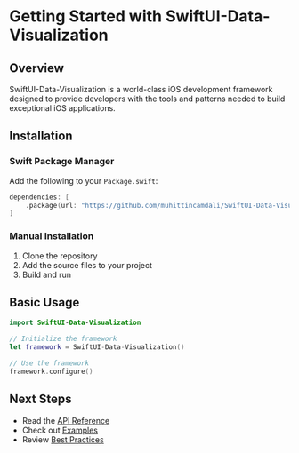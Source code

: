 # Getting Started with SwiftUI-Data-Visualization

## Overview

SwiftUI-Data-Visualization is a world-class iOS development framework designed to provide developers with the tools and patterns needed to build exceptional iOS applications.

## Installation

### Swift Package Manager

Add the following to your `Package.swift`:

```swift
dependencies: [
    .package(url: "https://github.com/muhittincamdali/SwiftUI-Data-Visualization.git", from: "1.0.0")
]
```

### Manual Installation

1. Clone the repository
2. Add the source files to your project
3. Build and run

## Basic Usage

```swift
import SwiftUI-Data-Visualization

// Initialize the framework
let framework = SwiftUI-Data-Visualization()

// Use the framework
framework.configure()
```

## Next Steps

- Read the [API Reference](API-Reference.md)
- Check out [Examples](Examples/)
- Review [Best Practices](Best-Practices.md)

